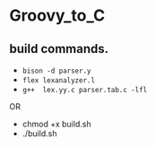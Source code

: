 # Groovy_to_C
## build commands. 
- `bison -d parser.y`
- `flex lexanalyzer.l`
- `g++  lex.yy.c parser.tab.c -lfl`

OR

- chmod +x build.sh  
- ./build.sh
